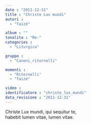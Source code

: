 ```yaml
---
date : "2011-12-31"
title : "Christe Lux mundi"
autori : 
  - "Taizé"

album : ""
tonalita : "Re-"
categories : 
  - "Liturgica"

gruppo : 
  - "Canoni_ritornelli"

momenti : 
  - "Ritornelli"
  - "Taizé"

video : 
identificatore : "christe_lux_mundi"
data_revisione : "2011-12-31"
---
```

  
  
Christe Lux mundi, qui sequitur te,   
habebit lumen vitae, lumen vitae.  
  
  
  
